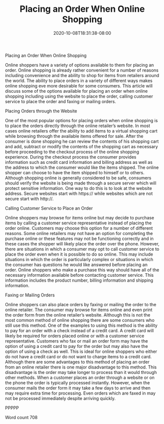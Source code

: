 ﻿---
title: "Placing an Order When Online Shopping"
date: 2020-10-08T18:31:38-08:00
description: "TXT Tips for Web Success"
featured_image: "/images/TXT.jpg"
tags: ["TXT"]
---

Placing an Order When Online Shopping

Online shoppers have a variety of options available to them for placing an order. Online shopping is already rather convenient for a number of reasons including convenience and the ability to shop for items from retailers around the world. The ability to place orders in a variety of different ways makes online shopping eve more desirable for some consumers. This article will discuss some of the options available for placing an order when online shopping including using the website to place the order, calling customer service to place the order and faxing or mailing orders. 

Placing Orders through the Website

One of the most popular options for placing orders when online shopping is to place the orders directly through the online retailer’s website. In most cases online retailers offer the ability to add items to a virtual shopping cart while browsing through the available items offered for sale. After the consumer is done shopping he can review the contents of his shopping cart and add, subtract or modify the contents of the shopping cart as necessary before proceeding to the checkout process of the online shopping experience. During the checkout process the consumer provides information such as credit card information and billing address as well as the address to which the consumer would like the items shipped. The online shopper can choose to have the item shipped to himself or to others. Although shopping online is generally considered to be safe, consumers should verify the website is being made through a secure server which will protect sensitive information. One way to do this is to look at the website address. Secure websites start with https:// while websites which are not secure start with http://. 

Calling Customer Service to Place an Order

Online shoppers may browse for items online but may decide to purchase items by calling a customer service representative instead of placing the order online. Customers may choose this option for a number of different reasons. Some online retailers may not have an option for completing the purchase online or these features may not be functioning correctly and in these cases the shopper will likely place the order over the phone. However, there are situations in which a consumer may opt to call customer service to place the order even when it is possible to do so online. This may include situations in which the order is particularly complex or situations in which the consumer has questions he would like answered before placing an order. Online shoppers who make a purchase this way should have all of the necessary information available before contacting customer service. This information includes the product number, billing information and shipping information. 

Faxing or Mailing Orders 

Online shoppers can also place orders by faxing or mailing the order to the online retailer. The consumer may browse for items online and even print the order form from the online retailer’s website. Although this is not the most common method of online shopping there are some consumers who still use this method. One of the examples to using this method is the ability to pay for an order with a check instead of a credit card. A credit card will likely be required for orders placed online or with a customer service representative. Customers who fax or mail an order form may have the option of using a credit card to pay for the order but may also have the option of using a check as well. This is ideal for online shoppers who either do not have a credit card or do not want to charge items to a credit card. Although there are some advantages to this method of placing an order from an online retailer there is one major disadvantage to this method. This disadvantage is the order may take longer to process than it would through other methods. When a customer places an order through a website or on the phone the order is typically processed instantly. However, when the consumer mails the order form it may take a few days to arrive and then may require extra time for processing. Even orders which are faxed in may not be processed immediately despite arriving quickly. 

PPPPP

Word count 708

